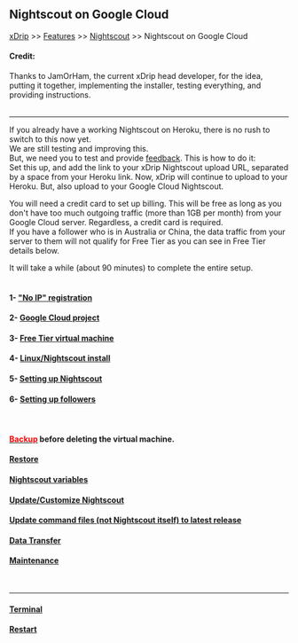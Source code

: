 ## Nightscout on Google Cloud  
[xDrip](../../README.md) >> [Features](../Features_page) >> [Nightscout](../Nightscout_page) >> Nightscout on Google Cloud  
  
#### **Credit:**    
Thanks to JamOrHam, the current xDrip head developer, for the idea, putting it together, implementing the installer, testing everything, and providing instructions.  
<br/>  
  
---  
  
If you already have a working Nightscout on Heroku, there is no rush to switch to this now yet.  
We are still testing and improving this.   
But, we need you to test and provide [feedback](https://github.com/NightscoutFoundation/xDrip/discussions).  This is how to do it:  
Set this up, and add the link to your xDrip Nightscout upload URL, separated by a space from your Heroku link.  Now, xDrip will continue to upload to your Heroku.  But, also upload to your Google Cloud Nightscout.
  
You will need a credit card to set up billing.  This will be free as long as you don't have too much outgoing traffic (more than 1GB per month) from your Google Cloud server.  Regardless, a credit card is required.  
If you have a follower who is in Australia or China, the data traffic from your server to them will not qualify for Free Tier as you can see in Free Tier details below.
  
It will take a while (about 90 minutes) to complete the entire setup.  
<br/>  
  
#### 1- ["No IP" registration](./noip_com)
#### 2- [Google Cloud project](./NS_GCProject)
#### 3- [Free Tier virtual machine](./NS_FreeTier)
#### 4- [Linux/Nightscout install](./NS_Install)
#### 5- [Setting up Nightscout](./NS_setup)
#### 6- [Setting up followers](./NS_Followers)  
<br/>  
  
#### [**<span style="color:red">Backup</span>**](./DatabaseBackup.md) before deleting the virtual machine.
#### [Restore](./DatabaseRestore.md)
#### [Nightscout variables](./NS_Variables)
#### [Update/Customize Nightscout](./update_nightscout.md)
#### [Update command files (not Nightscout itself) to latest release](./NS_SyncExecutables)
#### [Data Transfer](./NS_Transfer)
#### [Maintenance](./Maintenance)
<br/>  
  
---  
  
#### [Terminal](./Terminal)
#### [Restart](./Restart)
  
